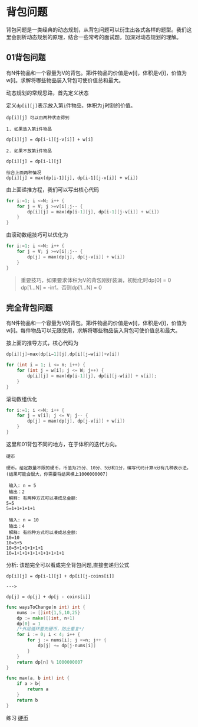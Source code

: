 # 背包问题

背包问题是一类经典的动态规划，从背包问题可以衍生出各式各样的题型。我们这里会剖析动态规划的原理，结合一些常考的面试题，加深对动态规划的理解。

## 01背包问题

有N件物品和一个容量为V的背包。第i件物品的价值是w[i]，体积是v[i]，价值为w[i]。求解将哪些物品装入背包可使价值总和最大。

动态规划的常规思路，首先定义状态

定义`dp[i][j]`表示放入第`i`件物品，体积为`j`时刻的价值。

```
dp[i][j] 可以由两种状态得到

1. 如果放入第i件物品

dp[i][j] = dp[i-1][j-v[i]] + w[i]

2. 如果不放第i件物品

dp[i][j] = dp[i-1][j]

综合上面两种情况
dp[i][j] = max(dp[i-1][j], dp[i-1][j-v[i]] + w[i])
```
由上面递推方程，我们可以写出核心代码
```go
for i:=1; i <=N; i++ {
    for j = V; j >=v[i];j-- {
        dp[i][j] = max(dp[i-1][j], dp[i-1][j-v[i]] + w[i])
    }
}
```
由滚动数组技巧可以优化为
```go
for i:=1; i <=N; i++ {
    for j = V; j >=v[i];j-- {
        dp[j] = max(dp[j], dp[j-v[i]] + w[i])
    }
}
```

> 重要技巧，如果要求体积为V的背包刚好装满，初始化时dp[0] = 0 dp[1...N] = -inf。否则dp[1...N] = 0

## 完全背包问题

有N件物品和一个容量为V的背包。第i件物品的价值是w[i]，体积是v[i]，价值为w[i]。每件物品可以无限使用，求解将哪些物品装入背包可使价值总和最大。

按上面的推导方式，核心代码为
```go
dp[i][j]=max(dp[i−1][j],dp[i][j−w[i]]+v[i])

for (int i = 1; i <= n; i++) {
    for (int j = w[i]; j <= W; j++) {
        dp[i][j] = max(dp[i-1][j], dp[i][j-w[i]] + v[i]);
    }
}

```
滚动数组优化
```go
for i:=1; i <=N; i++ {
    for j = v[i]; j <= V; j-- {
        dp[j] = max(dp[j], dp[j-v[i]] + w[i])
    }
}
```
这里和01背包不同的地方，在于体积的迭代方向。

```
硬币

硬币。给定数量不限的硬币，币值为25分、10分、5分和1分，编写代码计算n分有几种表示法。(结果可能会很大，你需要将结果模上1000000007)

 输入: n = 5
 输出：2
 解释: 有两种方式可以凑成总金额:
5=5
5=1+1+1+1+1

 输入: n = 10
 输出：4
 解释: 有四种方式可以凑成总金额:
10=10
10=5+5
10=5+1+1+1+1+1
10=1+1+1+1+1+1+1+1+1+1
```
分析:
该题完全可以看成完全背包问题,直接套递归公式
```
dp[i][j] = dp[i-1][j] + dp[i][j-coins[i]]

--->

dp[j] = dp[j] + dp[j - coins[i]]
```

```go
func waysToChange(n int) int {
    nums := []int{1,5,10,25}
    dp := make([]int, n+1)
    dp[0] = 1
    /*外层循环要先硬币，防止重复*/
    for i := 0; i < 4; i++ {
        for j := nums[i]; j <=n; j++ {
            dp[j] += dp[j-nums[i]]
        }
    }
    return dp[n] % 1000000007
}

func max(a, b int) int {
    if a > b{
        return a
    }
    return b
}
```
练习
[硬币](https://leetcode-cn.com/problems/coin-lcci/)